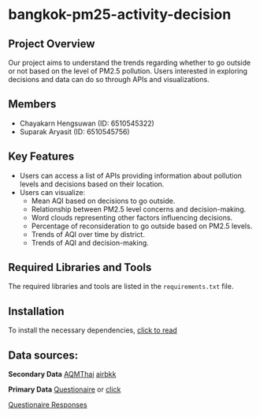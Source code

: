 # bangkok-pm25-activity-decision

## Project Overview

Our project aims to understand the trends regarding whether to go outside or not based on the level of PM2.5 pollution. Users interested in exploring decisions and data can do so through APIs and visualizations.

## Members

- Chayakarn Hengsuwan (ID: 6510545322)
- Suparak Aryasit (ID: 6510545756)

## Key Features

- Users can access a list of APIs providing information about pollution levels and decisions based on their location.
- Users can visualize:
  - Mean AQI based on decisions to go outside.
  - Relationship between PM2.5 level concerns and decision-making.
  - Word clouds representing other factors influencing decisions.
  - Percentage of reconsideration to go outside based on PM2.5 levels.
  - Trends of AQI over time by district.
  - Trends of AQI and decision-making.

## Required Libraries and Tools

The required libraries and tools are listed in the `requirements.txt` file.

## Installation

To install the necessary dependencies,
[click to read](https://github.com/colarrbear/bangkok-pm25-activity-decision/wiki/Installation) 

## Data sources:

**Secondary Data**
[AQMThai](http://www.aqmthai.com/web/home.php)
[airbkk](https://airquality.airbkk.com/PublicWebClient/#/Modules/Aqs/HomePage)

**Primary Data**
[Questionaire](https://docs.google.com/forms/d/e/1FAIpQLSfDIvmLYXIghe2F_HjBkMdQS9ricroRHVAskI23B6Hch51A1g/viewform)
or [click](https://github.com/colarrbear/bangkok-pm25-activity-decision/tree/1b50ef3795a3c92e50d85de86c0375ac767ba616/screenshots%20of%20questionnaire)

[Questionaire Responses](https://github.com/colarrbear/bangkok-pm25-activity-decision/blob/main/response_clean.csv)







